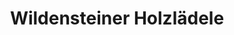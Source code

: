 ---
title: "Wildensteiner Holzlädele"
url: /trippstadt/wildensteiner-holzlaedele/
shop: Modehaus
---
